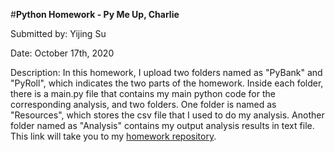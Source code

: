 #**Python Homework - Py Me Up, Charlie**

Submitted by: Yijing Su

Date: October 17th, 2020


Description: 
In this homework, I upload two folders named as "PyBank" and "PyRoll", which indicates the two parts of the homework. Inside each folder, there is a main.py file that contains my main python code for the corresponding analysis, and two folders. One folder is named as "Resources", which stores the csv file that I used to do my analysis. Another folder named as "Analysis" contains my output analysis results in text file. 
This link will take you to my [homework repository](https://github.com/Dearsu520/databootcamp-homework/tree/master/Unit%203%20-%20Python). 

